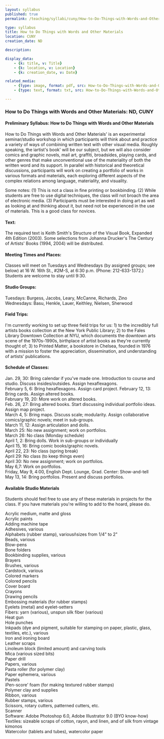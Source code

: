 ```yaml
---
layout: syllabus
published: true
permalink: /teaching/syllabi/cuny/How-to-Do-Things-with-Words-and-Other-Materials.html

type: syllabus
title: How to Do Things with Words and Other Materials
location: CUNY  
creation_date: ND

description:

display_data:
    - {k: title, v: Title}
    - {k: location, v: Location}
    - {k: creation_date, v: Date}

related_media:
    - {type: image, format: pdf, src: How-to-Do-Things-with-Words-and-Other-Materials_pdf.pdf, public: true}
    - {type: text, format: txt, src: How-to-Do-Things-with-Words-and-Other-Materials_ocr.txt, public: false}

---
```


### How to Do Things with Words and Other Materials: ND, CUNY

#### Preliminary Syllabus: How to Do Things with Words and Other Materials

How to Do Things with Words and Other Materials' is an experimental seminar/studio workshop in which participants will think about and practice a variety of ways of combining written text with other visual media.  Roughly speaking, the ìartist's book' will be our subject, but we will also consider comics and graphic novels, mail art, graffiti, broadsides, playing cards, and other genres that make unconventional use of the materiality of both the written word and its support.  In parallel with historical and theoretical discussions, participants will work on creating a portfolio of works in various formats and materials, each exploring different aspects of the complex relations among language, materiality, and visuality. 

Some notes: (1) This is not a class in fine printing or bookbinding.  (2) While students are free to use digital techniques, the class will not broach the area of electronic media.  (3) Participants must be interested in doing art as well as looking at and thinking about it, but need not be experienced in the use of materials.  This is a good class for novices.    

#### Text:
The required text is Keith Smith's Structure of the Visual Book, Expanded 4th Edition (2003).  Some selections from Johanna Drucker's The Century of Artists' Books (1994, 2004) will be distributed.

#### Meeting Times and Places:

Classes will meet on Tuesdays and Wednesdays (by assigned groups; see below) at 16 W. 16th St., #2M-S, at 6:30 p.m.  (Phone: 212-633-1372.)  Students are welcome to stay until 9:30.

#### Studio Groups:
Tuesdays: Burgess, Jacobs, Leary, McCanne, Richards, Zino  
Wednesdays: Basu, Henkle, Lauer, Keithley, Nielsen, Sherwood

#### Field Trips:
I'm currently working to set up three field trips for us: 1) to the incredibly full artists books collection at the New York Public Library; 2) to the Fales Library Downtown Collection at NYU, which documents the downtown arts scene of the 1970s-1990s, birthplace of artist books as they're currently thought of; 3) to Printed Matter, a bookstore in Chelsea, founded in 1976 with a mission to foster the appreciation, dissemination, and understanding of artists' publications.

#### Schedule of Classes:

Jan. 29, 30: Bring calendar if you've made one.  Introduction to course and studio. Discuss insides/outsides.  Assign hexaflexagons.  
February 5, 6: Bring hexaflexagons. Assign card project. 
February 12, 13:  Bring cards.  Assign altered books.  
February 19, 20: More work on altered books.  
Feb. 26, 27: Bring altered books.  Start discussing individual portfolio ideas.  Assign map project.  
March 4, 5: Bring maps.  Discuss scale; modularity.  Assign collaborative comics/graphic novels; meet in sub-groups.  
March 11, 12: Assign articulation and dolls.  
March 25: No new assignment; work on portfolios.  
March 26: No class (Monday schedule)  
April 1, 2: Bring dolls.  Work in sub-groups or individually  
April 15, 16: Bring comic books/graphic novels.  
April 22, 23: No class (spring break)  
April 29: No class (to keep things even)  
April 30: No new assignment; work on portfolios.  
May 6,7: Work on portfolios.  
Friday, May 9, 4:00, English Dept. Lounge, Grad. Center: Show-and-tell  
May 13, 14: Bring portfolios.  Present and discuss portfolios.  

#### Available Studio Materials
Students should feel free to use any of these materials in projects for the class.  If you have materials you're willing to add to the hoard, please do.

Acrylic medium, matte and gloss  
Acrylic paints  
Adding machine tape  
Adhesives, various  
Alphabets (rubber stamp), variousñsizes from 1/4" to 2"  
Beads, various  
Blow-pens  
Bone folders  
Bookbinding supplies, various  
Brayers  
Brushes, various  
Cardstock, various  
Colored markers  
Colored pencils  
Cover board  
Crayons  
Drawing pencils  
Embossing materials (for rubber stamps)  
Eyelets (metal) and eyelet-setters  
Fibers: yarn (various), unspun silk fiber (various)  
Heat gun  
Hole punches  
Inkpads (dye and pigment, suitable for stamping on paper, plastic, glass, textiles, etc.), various  
Iron and ironing board  
Leather scraps  
Linoleum block (limited amount) and carving tools  
Mica (various sized bits)  
Paper drill  
Papers, various  
Pasta roller (for polymer clay)  
Paper ephemera, various  
Pastels  
ìPen-score' foam (for making textured rubber stamps)  
Polymer clay and supplies  
Ribbon, various  
Rubber stamps, various  
Scissors, rotary cutters, patterned cutters, etc.  
Scanner  
Software: Adobe Photoshop 6.0, Adobe Illustrator 9.0 (BYO know-how)  
Textiles: sizeable scraps of cotton, rayon, and linen, and of silk from vintage kimonos  
Watercolor (tablets and tubes), watercolor paper  